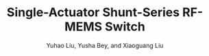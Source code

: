 ---
type: conference
title: Single-Actuator Shunt-Series RF-MEMS Switch
author: Yuhao Liu, Yusha Bey, and Xiaoguang Liu
journal:
volume:
number:
year: 2014
month: Jun
doi: 10.1109/MWSYM.2014.6848666
pages:
publisher:
booktitle: IEEE MTT-S International Microwave Symposium (IMS)
note:
sort_key: 201406
bib_key: yhliu2014b
topic: hot-rfmems
---